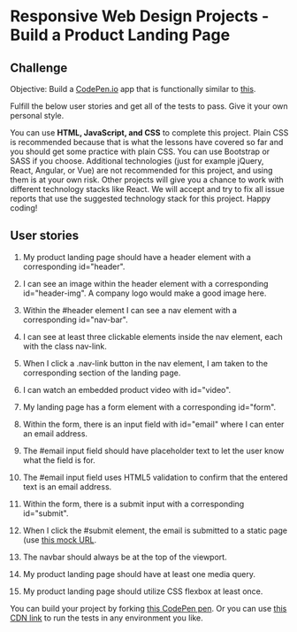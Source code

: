 # Responsive Web Design Projects - Build a Product Landing Page

## Challenge

Objective: Build a [CodePen.io][codepen] app that is functionally similar to
[this][example].

Fulfill the below user stories and get all of the tests to pass. Give it your
own personal style.

You can use __HTML, JavaScript, and CSS__ to complete this project. Plain CSS is
recommended because that is what the lessons have covered so far and you should
get some practice with plain CSS. You can use Bootstrap or SASS if you choose.
Additional technologies (just for example jQuery, React, Angular, or Vue) are
not recommended for this project, and using them is at your own risk. Other
projects will give you a chance to work with different technology stacks like
React. We will accept and try to fix all issue reports that use the suggested
technology stack for this project. Happy coding!


## User stories

1. My product landing page should have a header element with a
corresponding id="header".

2. I can see an image within the header element with a corresponding
id="header-img". A company logo would make a good image here.

3. Within the #header element I can see a nav element with a
corresponding id="nav-bar".

4. I can see at least three clickable elements inside the nav
element, each with the class nav-link.

5.  When I click a .nav-link button in the nav element, I am taken
to the corresponding section of the landing page.

6. I can watch an embedded product video with id="video".

7. My landing page has a form element with a corresponding
id="form".

8. Within the form, there is an input field with id="email" where
I can enter an email address.

9. The #email input field should have placeholder text to let the
user know what the field is for.

10. The #email input field uses HTML5 validation to confirm that
the entered text is an email address.

11. Within the form, there is a submit input with a corresponding
id="submit".

12. When I click the #submit element, the email is submitted to a
static page (use [this mock URL][submitUrl].

13. The navbar should always be at the top of the viewport.

14. My product landing page should have at least one media query.

15. My product landing page should utilize CSS flexbox at least
once.


You can build your project by forking [this CodePen pen][forkMe]. Or you can use
[this CDN link][tests] to run the tests in any environment you like.


[codepen]: https://codepen.io
[example]: https://codepen.io/freeCodeCamp/full/RKRbwL.
[submitUrl]: https://www.freecodecamp.com/email-submit
[forkMe]: https://codepen.io/freeCodeCamp/pen/MJjpwO
[tests]: https://cdn.freecodecamp.org/testable-projects-fcc/v1/bundle.js
